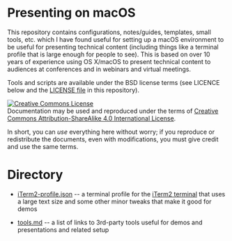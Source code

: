 # Presenting on macOS

This repository contains configurations, notes/guides, templates, small tools,
etc. which I have found useful for setting up a macOS environment to be useful
for presenting technical content (including things like a terminal profile
that is large enough for people to see). This is based on over 10 years of
experience using OS X/macOS to present technical content to audiences at conferences and in
webinars and virtual meetings.

Tools and scripts are available under the BSD license terms (see LICENCE below
and the [LICENSE file](LICENSE) in this repository).

<a rel="license" href="http://creativecommons.org/licenses/by-sa/4.0/"><img alt="Creative Commons License" style="border-width:0" src="https://i.creativecommons.org/l/by-sa/4.0/80x15.png" /></a><br />Documentation may be used and reproduced under the terms of <a rel="license" href="http://creativecommons.org/licenses/by-sa/4.0/">Creative Commons Attribution-ShareAlike 4.0 International License</a>.

In short, you can _use_ everything here without worry; if you reproduce or
redistribute the documents, even with modifications, you must give credit and
use the same terms.

# Directory

- [iTerm2-profile.json](iTerm2-profile.json) -- a terminal profile for the 
  [iTerm2 terminal](https://iterm2.com/) that uses a large text size and some
  other minor tweaks that make it good for demos

- [tools.md](tools.md) -- a list of links to 3rd-party tools useful for demos
  and presentations and related setup